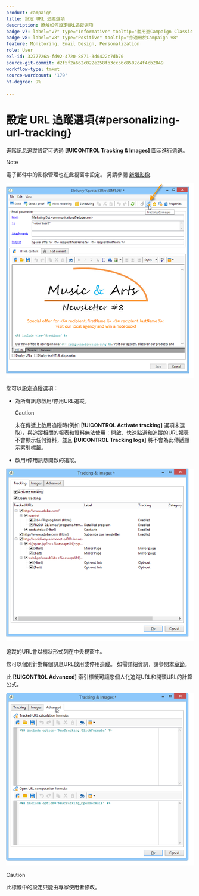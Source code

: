```yaml
---
product: campaign
title: 設定 URL 追蹤選項
description: 瞭解如何設定URL追蹤選項
badge-v7: label="v7" type="Informative" tooltip="套用至Campaign Classic v7"
badge-v8: label="v8" type="Positive" tooltip="亦適用於Campaign v8"
feature: Monitoring, Email Design, Personalization
role: User
exl-id: 3277726a-fd92-4720-8871-3d0422c7db70
source-git-commit: d2f5f2a662c022e258fb3cc56c8502c4f4cb2849
workflow-type: tm+mt
source-wordcount: '179'
ht-degree: 9%

---
```


# 設定 URL 追蹤選項{#personalizing-url-tracking}

進階訊息追蹤設定可透過 **[!UICONTROL Tracking & Images]** 圖示進行遞送。

>[!NOTE]
>
>電子郵件中的影像管理也在此視窗中設定。 另請參閱 [新增影像](defining-the-email-content.md#adding-images).

![](assets/s_ncs_user_email_del_tracking_ico.png)

您可以設定追蹤選項：

* 為所有訊息啟用/停用URL追蹤。

  >[!CAUTION]
  >
  >未在傳遞上啟用追蹤時(例如 **[!UICONTROL Activate tracking]** 選項未選取)，與追蹤相關的報表和資料無法使用：開啟、快速點選和追蹤的URL報表不會顯示任何資料，並且 **[!UICONTROL Tracking logs]** 將不會為此傳遞顯示索引標籤。

* 啟用/停用訊息開啟的追蹤。

![](assets/s_ncs_user_email_del_tracking_param.png)

追蹤的URL會以樹狀形式列在中央視窗中。

您可以個別針對每個訊息URL啟用或停用追蹤。 如需詳細資訊，請參閱[本章節](how-to-configure-tracked-links.md)。

此 **[!UICONTROL Advanced]** 索引標籤可讓您個人化追蹤URL和開頭URL的計算公式。

![](assets/s_ncs_user_email_del_tracking_param_adv.png)

>[!CAUTION]
>
>此標籤中的設定只能由專家使用者修改。
